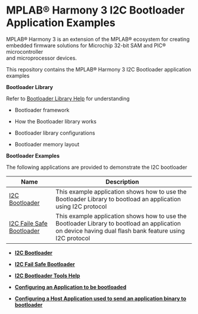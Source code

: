 # MPLAB® Harmony 3 I2C Bootloader Application Examples

MPLAB® Harmony 3 is an extension of the MPLAB® ecosystem for creating<br />embedded firmware solutions for Microchip 32-bit SAM and PIC® microcontroller<br />and microprocessor devices.

This repository contains the MPLAB® Harmony 3 I2C Bootloader application examples

**Bootloader Library**

Refer to [Bootloader Library Help](https://microchip-mplab-harmony.github.io/bootloader) for understanding

-   Bootloader framework

-   How the Bootloader library works

-   Bootloader library configurations

-   Bootloader memory layout


**Bootloader Examples**

The following applications are provided to demonstrate the I2C bootloader

|Name|Description|
|----|-----------|
|[I2C Bootloader](GUID-C4C2DFDC-C41B-4AB4-A500-170B6B69DF51.md)|This example application shows how to use the Bootloader Library to bootload an application using I2C protocol|
|[I2C Faile Safe Bootloader](GUID-FC70E603-F9D9-42FF-8401-855D49F0BE75.md)|This example application shows how to use the Bootloader Library to bootload an application on device having dual flash bank feature using I2C protocol|

-   **[I2C Bootloader](GUID-C4C2DFDC-C41B-4AB4-A500-170B6B69DF51.md)**  

-   **[I2C Fail Safe Bootloader](GUID-FC70E603-F9D9-42FF-8401-855D49F0BE75.md)**  

-   **[I2C Bootloader Tools Help](GUID-B4EA58EE-B62B-4DEC-BA99-85FCEC62040F.md)**  

-   **[Configuring an Application to be bootloaded](GUID-F0497E89-B5E4-418F-9091-8DFA676C8E8B.md)**  

-   **[Configuring a Host Application used to send an application binary to bootloader](GUID-15406252-9218-49AD-A903-7F7144DCA8FC.md)**  


